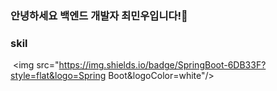 ### 안녕하세요 백엔드 개발자 최민우입니다!👋

### skil
 <img src="https://img.shields.io/badge/SpringBoot-6DB33F?style=flat&logo=Spring Boot&logoColor=white"/>

<!--
**blackdooyu/blackdooyu** is a ✨ _special_ ✨ repository because its `README.md` (this file) appears on your GitHub profile.

Here are some ideas to get you started:

- 🔭 I’m currently working on ...
- 🌱 I’m currently learning ...
- 👯 I’m looking to collaborate on ...
- 🤔 I’m looking for help with ...
- 💬 Ask me about ...
- 📫 How to reach me: ...
- 😄 Pronouns: ...
- ⚡ Fun fact: ...
-->
